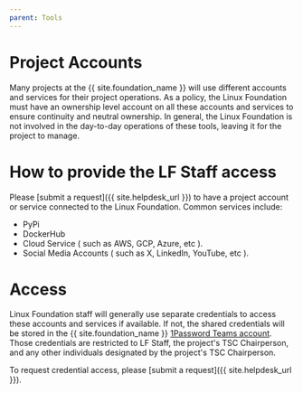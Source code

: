 ```yaml
---
parent: Tools
---
```


# Project Accounts

Many projects at the {{ site.foundation_name }} will use different accounts and services for their project operations. As a policy, the Linux Foundation must have an ownership level account on all these accounts and services to ensure continuity and neutral ownership. In general, the Linux Foundation is not involved in the day-to-day operations of these tools, leaving it for the project to manage.

# How to provide the LF Staff access

Please [submit a request]({{ site.helpdesk_url }}) to have a project account or service connected to the Linux Foundation. Common services include:

- PyPi 
- DockerHub
- Cloud Service ( such as AWS, GCP, Azure, etc ). 
- Social Media Accounts ( such as X, LinkedIn, YouTube, etc ).

# Access

Linux Foundation staff will generally use separate credentials to access these accounts and services if available. If not, the shared credentials will be stored in the {{ site.foundation_name }} [1Password Teams account](https://github.com/1Password/1password-teams-open-source). Those credentials are restricted to LF Staff, the project's TSC Chairperson, and any other individuals designated by the project's TSC Chairperson.

To request credential access, please [submit a request]({{ site.helpdesk_url }}).
